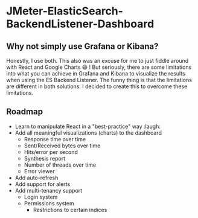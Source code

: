 # JMeter-ElasticSearch-BackendListener-Dashboard

## Why not simply use Grafana or Kibana?
Honestly, I use both. This also was an excuse for me to just fiddle around with React and Google Charts :smile: ! But seriously, there are some limitations into what you can achieve in Grafana and Kibana to visualize the results when using the ES Backend Listener. The funny thing is that the limitations are different in both solutions. I decided to create this to overcome these limitations.

## Roadmap
* Learn to manipulate React in a "best-practice" way :laugh:
* Add all meaningful visualizations (charts) to the dashboard
  * Response time over time
  * Sent/Received bytes over time
  * Hits/error per second
  * Synthesis report
  * Number of threads over time
  * Error viewer
* Add auto-refresh
* Add support for alerts
* Add multi-tenancy support
  * Login system
  * Permissions system
    * Restrictions to certain indices
